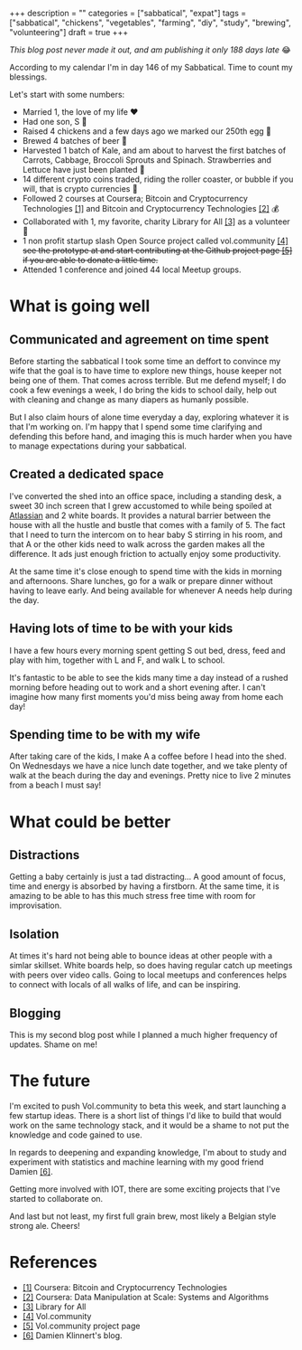 +++
description = ""
categories = ["sabbatical", "expat"]
tags = ["sabbatical", "chickens", "vegetables", "farming", "diy", "study", "brewing", "volunteering"]
draft = true
+++

*This blog post never made it out, and am publishing it only 188 days late* 😂

According to my calendar I'm in day 146 of my Sabbatical. Time to count my blessings.

Let's start with some numbers:
* Married 1, the love of my life ❤️ 
* Had one son, S 🥂
* Raised 4 chickens and a few days ago we marked our 250th egg 🍳
* Brewed 4 batches of beer 🍻
* Harvested 1 batch of Kale, and am about to harvest the first batches of Carrots, Cabbage, Broccoli 
  Sprouts and Spinach. Strawberries and Lettuce have just been planted 🥗
* 14 different crypto coins traded, riding the roller coaster, or bubble if you will, that is crypto currencies 💸
* Followed 2 courses at Coursera; Bitcoin and Cryptocurrency Technologies [[1]](#1) and Bitcoin and Cryptocurrency Technologies [[2]](#2) 💰
* Collaborated with 1, my favorite, charity Library for All [[3]](#3) as a volunteer 💖
* 1 non profit startup slash Open Source project called vol.community [[4]](#4) ~~see the prototype at and start contributing at the Github project page [[5]](#5) if you are able to donate a little time.~~
* Attended 1 conference and joined 44 local Meetup groups.

# What is going well
## Communicated and agreement on time spent
Before starting the sabbatical I took some time an deffort to convince my wife that the goal is to have time to
 explore new things, house keeper not being one of them. That comes across terrible. But me defend myself; I do cook a
few evenings a week, I do bring the kids to school daily, help out with cleaning and change as many diapers as humanly possible.

But I also claim hours of alone time everyday a day, exploring whatever it is that I'm working on. I'm happy that I spend some time
clarifying and defending this before hand, and imaging this is much harder when you have to manage expectations during your
sabbatical.
## Created a dedicated space
I've converted the shed into an office space, including a standing desk, a sweet 30 inch screen that
I grew accustomed to while being spoiled at <a href=http://www.atlassian.com>Atlassian</a> and 2 white boards.
It provides a natural barrier between the house with all the hustle and bustle that comes with a family of 5.
The fact that I need to turn the intercom on to hear baby S stirring in his room, and that A or the
other kids need to walk across the garden makes all the difference. It ads just enough friction to actually enjoy some productivity.

At the same time it's close enough to spend time with the kids in morning and afternoons. Share lunches,
go for a walk or prepare dinner without having to leave early. And being available for whenever A needs help during the day.
## Having lots of time to be with your kids
I have a few hours every morning spent getting S out bed, dress, feed and play with him, together with L and F, and walk L to school.

It's fantastic to be able to see the kids many time a day instead of a rushed morning before heading out to work and a
 short evening after. I can't imagine how many first moments you'd miss being away from home each day!
## Spending time to be with my wife
After taking care of the kids, I make A a coffee before I head into the shed.
On Wednesdays we have a nice lunch date together, and we take plenty of  walk at the beach during the day and evenings. Pretty nice to live 2 minutes from a beach I must say!
# What could be better
## Distractions
Getting a baby certainly is just a tad distracting... A good amount of focus, time and energy is absorbed
by having a firstborn. At the same time, it is amazing to be able to has this much stress free time with room for improvisation.
## Isolation
At times it's hard not being able to bounce ideas at other people with a simlar skillset. White boards help, so does having regular catch up meetings with peers over video calls. Going to local meetups and conferences helps to connect with locals of all walks of life, and can be inspiring.
## Blogging
This is my second blog post while I planned a much higher frequency of updates. Shame on me!

# The future

I'm excited to push Vol.community to beta this week, and start launching a few startup ideas. There is a short list of things I'd like to build that would work on the same technology stack, and it would be a shame
to not put the knowledge and code gained to use.

In regards to deepening and expanding knowledge, I'm about to study and experiment with statistics and machine learning with my good friend Damien [[6]](#6).

Getting more involved with IOT, there are some exciting projects that I've started to collaborate on.

And last but not least, my first full grain brew, most likely a Belgian style strong ale. Cheers!

# References

* <a href="https://www.coursera.org/learn/cryptocurrency"  name="1">[1]</a> Coursera: Bitcoin and Cryptocurrency Technologies
* <a href=https://www.coursera.org/learn/data-manipulation>[2]</a> Coursera: Data Manipulation at Scale: Systems and Algorithms
* <a href=http://www.libraryforall.org/>[3]</a> Library for All
* <a href=https://vol.community>[4]</a> Vol.community
* <a href=https://github.com/volCommunity>[5]</a> Vol.community project page
* <a href=http://www.cli-nerd.com/>[6]</a> Damien Klinnert's blog.